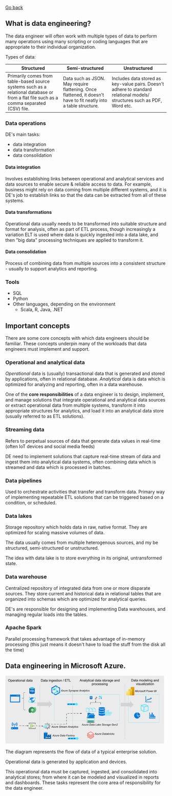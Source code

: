 [Go back](../README.md)

## What is data engineering?
The data engineer will often work with multiple types of data to perform many operations using many scripting or coding languages that are appropriate to their individual organization.

Types of data: 

| Structured | Semi-structured | Unstructured | 
| ----------- | ----------- | ----------- | 
| Primarily comes from table-based source systems such as a relational database or from a flat file such as a comma separated (CSV) file.| Data such as JSON. May require flattening. Once flattened, it doesn't have to fit neatly into a table structure. |Includes data stored as key-value pairs. Doesn't adhere to standard relational models/ structures such as PDF, Word etc.

### Data operations
DE's main tasks:
* data integration
* data transformation
* data consolidation

#### Data integration
Involves establishing links between operational and analytical services and data sources to enable secure & reliable access to data. 
For example, business might rely on data coming from multiple different systems, and it is DE's job to establish links so that the data can be extracted from all of these systems. 

#### Data transformations
Operational data usually needs to be transformed into suitable structure and format for analysis, often as part of ETL process, though increasingly a variation ELT is used where data is quickly ingested into a data lake, and then "big data" processing techniques are applied to transform it.

#### Data consolidation
Process of combining data from multiple sources into a consistent structure - usually to support analytics and reporting.

### Tools
* SQL
* Python 
* Other languages, depending on the environment
    * Scala, R, Java, .NET

## Important concepts
There are some core concepts with which data engineers should be familiar. These concepts underpin many of the workloads that data engineers must implement and support.


### Operational and analytical data
*Operational* data is (usually) transactional data that is generated and stored by applications, often in relational database. *Analytical* data is data which is optimized for analyzing and reporting, often in a data warehouse.

One of the **core responsibilities** of a data engineer is to design, implement, and manage solutions that integrate operational and analytical data sources or extract operational data from multiple systems, transform it into appropriate structures for analytics, and load it into an analytical data store (usually referred to as ETL solutions).

### Streaming data
Refers to perpetual sources of data that generate data values in real-time (often IoT devices and social media feeds)

DE need to implement solutions that capture real-time stream of data and ingest them into analytical data systems, often combining data which is streamed and data which is processed in batches.

### Data pipelines
Used to orchestrate activities that transfer and transform data. 
Primary way of implementing repeatable ETL solutions that can be triggered based on a condition, or scheduled.

### Data lakes
Storage repository which holds data in raw, native format.
They are optimized for scaling massive volumes of data. 

The data usually comes from multiple heterogenous sources, and my be structured, semi-structured or unstructured.

The idea with data lake is to store everything in its original, untransformed state. 

### Data warehouse
Centralized repository of integrated data from one or more disparate sources. They store current and historical data in relational tables that are organized into schemas which are optimized for analytical queries.

DE's are responsible for designing and implementing Data warehouses, and managing regular loads into the tables.

### Apache Spark
Parallel processing framework that takes advantage of in-memory processing (this just means it doesn't have to load the stuff from the disk all the time) 

## Data engineering in Microsoft Azure.
![alt text](../img/3-data-engineering-azure-1.png)

The diagram represents the flow of data of a typical enterprise solution.

Operational data is generated by application and devices.

This operational data must be captured, ingested, and consolidated into analytical stores; from where it can be modeled and visualized in reports and dashboards. These tasks represent the core area of responsibility for the data engineer.